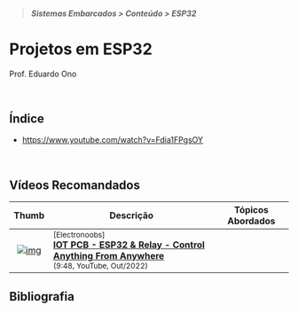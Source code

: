 > <h5>Sistemas Embarcados > Conteúdo > ESP32</h5>

# Projetos em ESP32

Prof. Eduardo Ono

<br>

## Índice

* https://www.youtube.com/watch?v=Fdia1FPgsOY

<br>

## Vídeos Recomandados

| Thumb | Descrição | Tópicos Abordados |
| :-: | --- | --- |
| [![img](https://img.youtube.com/vi/YkDgLC0Vuw4/default.jpg)](https://www.youtube.com/watch?v=YkDgLC0Vuw4) | <sup>[Electronoobs]</sup><br>[__IOT PCB - ESP32 & Relay - Control Anything From Anywhere__](https://www.youtube.com/watch?v=YkDgLC0Vuw4)<br><sub>(9:48, YouTube, Out/2022)</sub> |  

## Bibliografia

<br>
